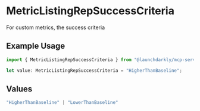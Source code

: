 # MetricListingRepSuccessCriteria

For custom metrics, the success criteria

## Example Usage

```typescript
import { MetricListingRepSuccessCriteria } from "@launchdarkly/mcp-server";

let value: MetricListingRepSuccessCriteria = "HigherThanBaseline";
```

## Values

```typescript
"HigherThanBaseline" | "LowerThanBaseline"
```